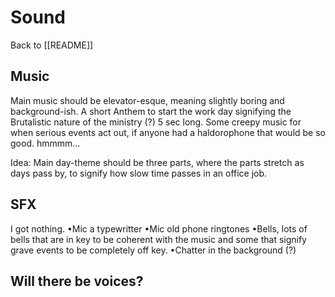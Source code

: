 # Sound

Back to [[README]]

## Music

Main music should be elevator-esque, meaning slightly boring and background-ish.
A short Anthem to start the work day signifying the Brutalistic nature of the ministry (?) 5 sec long.
Some creepy music for when serious events act out, if anyone had a haldorophone that would be so good. hmmmm...

Idea: Main day-theme should be three parts, where the  parts stretch as days pass by, to signify how slow time passes in an office job.

## SFX

I got nothing.
•Mic a typewritter
•Mic old phone ringtones
•Bells, lots of bells that are in key to be coherent with the music and some that signify grave events to be completely off key.
•Chatter in the background (?)

## Will there be voices?
